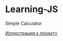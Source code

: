 # Learning-JS

Simple Calculator

[Иллюстрация к проекту](https://github.com/GorbachevskihNikita/Learning-JS/blob/calculator-js/calculator.png)
